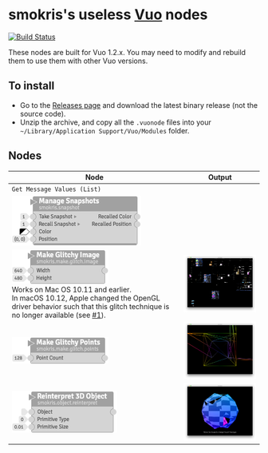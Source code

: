 # smokris's useless [Vuo](http://vuo.org) nodes
[![Build Status](https://travis-ci.org/smokris/vuo-nodes.svg?branch=master)](https://travis-ci.org/smokris/vuo-nodes)

These nodes are built for Vuo 1.2.x.  You may need to modify and rebuild them to use them with other Vuo versions.

## To install
   - Go to the [Releases page](https://github.com/smokris/vuo-nodes/releases) and download the latest binary release (not the source code).
   - Unzip the archive, and copy all the `.vuonode` files into your `~/Library/Application Support/Vuo/Modules` folder.

## Nodes

Node                                        | Output
------------------------------------------- | ------------------------------------------------
`Get Message Values (List)`                 |
![](smokris/smokris.snapshot.png)           |
![](smokris/smokris.make.glitch.image.png)<br>Works on Mac OS 10.11 and earlier.<br>In macOS 10.12, Apple changed the OpenGL driver behavior such that this glitch technique is no longer available (see [#1](https://github.com/smokris/vuo-nodes/issues/1)). | <img src="smokris/smokris.make.glitch.image-output.png" width="320">
![](smokris/smokris.make.glitch.points.png) | <img src="smokris/smokris.make.glitch.points-output.png" width="320">
![](smokris/smokris.object.reinterpret.png) | <img src="smokris/smokris.object.reinterpret-output.png" width="320">
